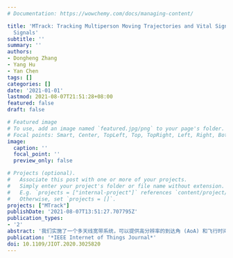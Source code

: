 ```yaml
---
# Documentation: https://wowchemy.com/docs/managing-content/

title: 'MTrack: Tracking Multiperson Moving Trajectories and Vital Signs With Radio
  Signals'
subtitle: ''
summary: ''
authors:
- Dongheng Zhang
- Yang Hu
- Yan Chen
tags: []
categories: []
date: '2021-01-01'
lastmod: 2021-08-07T21:51:28+08:00
featured: false
draft: false

# Featured image
# To use, add an image named `featured.jpg/png` to your page's folder.
# Focal points: Smart, Center, TopLeft, Top, TopRight, Left, Right, BottomLeft, Bottom, BottomRight.
image:
  caption: ''
  focal_point: ''
  preview_only: false

# Projects (optional).
#   Associate this post with one or more of your projects.
#   Simply enter your project's folder or file name without extension.
#   E.g. `projects = ["internal-project"]` references `content/project/deep-learning/index.md`.
#   Otherwise, set `projects = []`.
projects: ["MTrack"]
publishDate: '2021-08-07T13:51:27.707795Z'
publication_types:
- '2'
abstract: '我们实施了一个多天线宽带系统，可以提供高分辨率的到达角 (AoA) 和飞行时间 (ToF)。 2D 波束成形器用于将原始无线电信号转换为 AoA-ToF 域。 为了跟踪移动人的轨迹，我们利用人的移动来消除静态多径，并提出一种路径选择算法来估计人的位置并抑制动态多径的干扰。 为了跟踪静态人的生命体征，我们利用静态人的呼吸来消除静态多径，并提出一种基于相关的算法来消除动态多径。 大量实验表明，所提出的 MTrack 系统能够以亚分米级精度跟踪多个移动的人，并且可以估计静态人的呼吸和心跳率，准确率分别为 99.8% 和 98.46%。'
publication: '*IEEE Internet of Things Journal*'
doi: 10.1109/JIOT.2020.3025820
---
```

